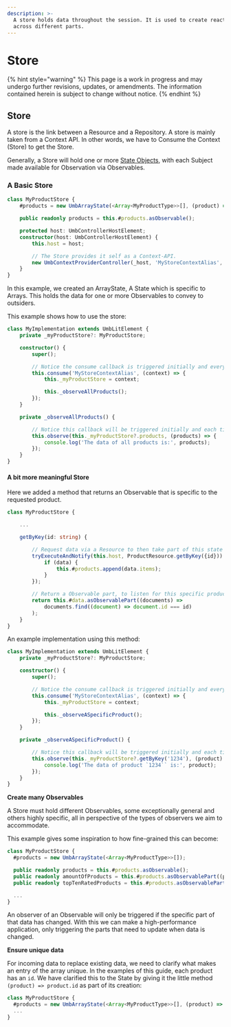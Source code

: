 ```yaml
---
description: >-
  A store holds data throughout the session. It is used to create reactivity
  across different parts.
---
```


# Store

{% hint style="warning" %}
This page is a work in progress and may undergo further revisions, updates, or amendments. The information contained herein is subject to change without notice.
{% endhint %}

## Store

A store is the link between a Resource and a Repository. A store is mainly taken from a Context API. In other words, we have to Consume the Context (Store) to get the Store.

Generally, a Store will hold one or more [State Objects](states.md), with each Subject made available for Observation via Observables.

### A Basic Store

```typescript
class MyProductStore {
	#products = new UmbArrayState(<Array<MyProductType>>[], (product) => product.id);

	public readonly products = this.#products.asObservable();

	protected host: UmbControllerHostElement;
	constructor(host: UmbControllerHostElement) {
		this.host = host;

		// The Store provides it self as a Context-API.
		new UmbContextProviderController(_host, 'MyStoreContextAlias', this);
	}
}
```

In this example, we created an ArrayState, A State which is specific to Arrays. This holds the data for one or more Observables to convey to outsiders.

This example shows how to use the store:

```typescript
class MyImplementation extends UmbLitElement {
	private _myProductStore?: MyProductStore;

	constructor() {
		super();

		// Notice the consume callback is triggered initially and every time the Context is changed.
		this.consume('MyStoreContextAlias', (context) => {
			this._myProductStore = context;

			this._observeAllProducts();
		});
	}

	private _observeAllProducts() {

		// Notice this callback will be triggered initially and each time the products change:
		this.observe(this._myProductStore?.products, (products) => {
			console.log('The data of all products is:', products);
		});
	}
}
```

#### A bit more meaningful Store

Here we added a method that returns an Observable that is specific to the requested product.

```typescript
class MyProductStore {

	...

	getByKey(id: string) {

		// Request data via a Resource to then take part of this state when received.
		tryExecuteAndNotify(this.host, ProductResource.getByKey({id})).then(({ data }) => {
			if (data) {
				this.#products.append(data.items);
			}
		});

		// Return a Observable part, to listen for this specific product and the future changes of it.
		return this.#data.asObservablePart((documents) =>
			documents.find((document) => document.id === id)
		);
	}
}
```

An example implementation using this method:

```typescript
class MyImplementation extends UmbLitElement {
	private _myProductStore?: MyProductStore;

	constructor() {
		super();

		// Notice the consume callback is triggered initially and every time the Context is changed.
		this.consume('MyStoreContextAlias', (context) => {
			this._myProductStore = context;

			this._observeASpecificProduct();
		});
	}

	private _observeASpecificProduct() {

		// Notice this callback will be triggered initially and each time the specific product change:
		this.observe(this._myProductStore?.getByKey('1234'), (product) => {
			console.log('The data of product `1234`` is:', product);
		});
	}
}
```

**Create many Observables**

A Store must hold different Observables, some exceptionally general and others highly specific, all in perspective of the types of observers we aim to accommodate.

This example gives some inspiration to how fine-grained this can become:

```typescript
class MyProductStore {
  #products = new UmbArrayState(<Array<MyProductType>>[]);

  public readonly products = this.#products.asObservable();
  public readonly amountOfProducts = this.#products.asObservablePart((products) => products.length);
  public readonly topTenRatedProducts = this.#products.asObservablePart((products) => products.sort((a, b) => b.rating - a.rating).slice(0, 10));

  ...
}
```

An observer of an Observable will only be triggered if the specific part of that data has changed. With this we can make a high-performance application, only triggering the parts that need to update when data is changed.

**Ensure unique data**

For incoming data to replace existing data, we need to clarify what makes an entry of the array unique. In the examples of this guide, each product has an `id`. We have clarified this to the State by giving it the little method `(product) => product.id` as part of its creation:

```typescript
class MyProductStore {
  #products = new UmbArrayState(<Array<MyProductType>>[], (product) => product.id);
  ...
}
```
